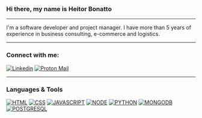 ### Hi there, my name is Heitor Bonatto

---
I'm a software developer and project manager. I have more than 5 years of experience in business consulting, e-commerce and logistics. 


---

### Connect with me:
[![Linkedin](https://img.shields.io/badge/LinkedIn-0077B5?style=for-the-badge&logo=linkedin&logoColor=white)](https://linkedin.com/in/heitor-bonatto)
[![Proton Mail](https://img.shields.io/badge/ProtonMail-8B89CC?style=for-the-badge&logo=protonmail&logoColor=white)](https://protonmail.com/)


---
### Languages & Tools
[![HTML](https://img.shields.io/badge/HTML5-E34F26?style=for-the-badge&logo=html5&logoColor=white)]()
[![CSS](https://img.shields.io/badge/CSS3-1572B6?style=for-the-badge&logo=css3&logoColor=white)]()
[![JAVASCRIPT](https://img.shields.io/badge/JavaScript-323330?style=for-the-badge&logo=javascript&logoColor=F7DF1E)]()
[![NODE](https://img.shields.io/badge/Node.js-43853D?style=for-the-badge&logo=node.js&logoColor=white)]()
[![PYTHON](https://img.shields.io/badge/Python-14354C?style=for-the-badge&logo=python&logoColor=white)]()
[![MONGODB](https://img.shields.io/badge/MongoDB-4EA94B?style=for-the-badge&logo=mongodb&logoColor=white)]()
[![POSTGRESQL](https://img.shields.io/badge/PostgreSQL-316192?style=for-the-badge&logo=postgresql&logoColor=white)]()

